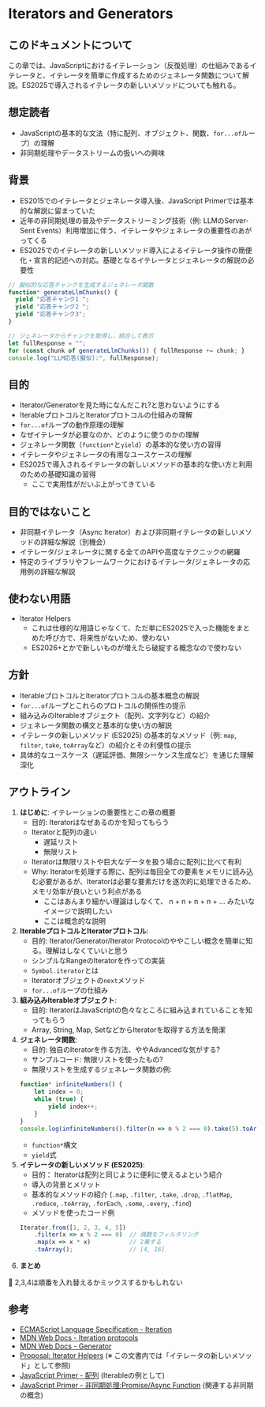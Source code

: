 # Iterators and Generators

## このドキュメントについて

<!-- イテレータとジェネレータの基本的な概念、使い方、および関連するプロトコルについて解説します。 -->

この章では、JavaScriptにおけるイテレーション（反復処理）の仕組みであるイテレータと、イテレータを簡単に作成するためのジェネレータ関数について解説。ES2025で導入されるイテレータの新しいメソッドについても触れる。

## 想定読者

<!-- JavaScript Primerの読者層をベースに、この章を読む上で必要な知識を記述 -->

- JavaScriptの基本的な文法（特に配列、オブジェクト、関数、`for...of`ループ）の理解
- 非同期処理やデータストリームの扱いへの興味

## 背景

<!-- なぜこの章を追加するのか、技術的な背景や必要性を記述 -->

- ES2015でのイテレータとジェネレータ導入後、JavaScript Primerでは基本的な解説に留まっていた
- 近年の非同期処理の普及やデータストリーミング技術（例: LLMのServer-Sent Events）利用増加に伴う、イテレータやジェネレータの重要性のあがってくる
- ES2025でのイテレータの新しいメソッド導入によるイテレータ操作の簡便化・宣言的記述への対応。基礎となるイテレータとジェネレータの解説の必要性

```js
// 擬似的な応答チャンクを生成するジェネレータ関数
function* generateLlmChunks() {
  yield "応答チャンク1 ";
  yield "応答チャンク2 ";
  yield "応答チャンク3";
}

// ジェネレータからチャンクを取得し、結合して表示
let fullResponse = "";
for (const chunk of generateLlmChunks()) { fullResponse += chunk; }
console.log("LLM応答(擬似):", fullResponse);
```

## 目的

<!-- この章を読むことで読者が何を学べるか、達成できることを記述 -->

- Iterator/Generatorを見た時になんだこれ?と思わないようにする
- IterableプロトコルとIteratorプロトコルの仕組みの理解
- `for...of`ループの動作原理の理解
- なぜイテレータが必要なのか、どのように使うのかの理解
- ジェネレータ関数（`function*`と`yield`）の基本的な使い方の習得
- イテレータやジェネレータの有用なユースケースの理解
- ES2025で導入されるイテレータの新しいメソッドの基本的な使い方と利用のための基礎知識の習得
    - ここで実用性がだいぶ上がってきている

## 目的ではないこと

<!-- この章で扱わない範囲を明確にする -->

- 非同期イテレータ（Async Iterator）および非同期イテレータの新しいメソッドの詳細な解説（別機会）
- イテレータ/ジェネレータに関する全てのAPIや高度なテクニックの網羅
- 特定のライブラリやフレームワークにおけるイテレータ/ジェネレータの応用例の詳細な解説

## 使わない用語

- Iterator Helpers
    - これは仕様的な用語じゃなくて、ただ単にES2025で入った機能をまとめた呼び方で、将来性がないため、使わない
    - ES2026+とかで新しいものが増えたら破綻する概念なので使わない

## 方針

<!-- どのような構成や順序で解説を進めるか -->

- IterableプロトコルとIteratorプロトコルの基本概念の解説
- `for...of`ループとこれらのプロトコルの関係性の提示
- 組み込みのIterableオブジェクト（配列、文字列など）の紹介
- ジェネレータ関数の構文と基本的な使い方の解説
- イテレータの新しいメソッド (ES2025) の基本的なメソッド（例: `map`, `filter`, `take`, `toArray`など）の紹介とその利便性の提示
- 具体的なユースケース（遅延評価、無限シーケンス生成など）を通じた理解深化

## アウトライン
<!-- 章全体の構成案 -->

1.  **はじめに**: イテレーションの重要性とこの章の概要
    - 目的: Iteratorはなぜあるのかを知ってもらう
    - Iteratorと配列の違い
       - 遅延リスト
       - 無限リスト
    - Iteratorは無限リストや巨大なデータを扱う場合に配列に比べて有利
    - Why: Iteratorを処理する際に、配列は毎回全ての要素をメモリに読み込む必要があるが、Iteratorは必要な要素だけを逐次的に処理できるため、メモリ効率が良いという利点がある
      - ここはあんまり細かい理論はしなくて、 n + n + n + n + ... みたいなイメージで説明したい
      - ここは概念的な説明
2.  **IterableプロトコルとIteratorプロトコル**:
    - 目的: Iterator/Generator/Iterator Protocolのややこしい概念を簡単に知る。理解はしなくていいと思う
    - シンプルなRangeのIteratorを作っての実装
    - `Symbol.iterator`とは
    - Iteratorオブジェクトの`next`メソッド
    - `for...of`ループの仕組み
3.  **組み込みIterableオブジェクト**:
    - 目的: IteratorはJavaScriptの色々なところに組み込まれていることを知ってもらう
    - Array, String, Map, SetなどからIteratorを取得する方法を簡潔
4.  **ジェネレータ関数**:
    - 目的: 独自のIteratorを作る方法、ややAdvancedな気がする?
    - サンプルコード: 無限リストを使ったもの?
    - 無限リストを生成するジェネレータ関数の例:
    ```js
    function* infiniteNumbers() {
        let index = 0;
        while (true) {
            yield index++;
        }
    }
    console.log(infiniteNumbers().filter(n => n % 2 === 0).take(5).toArray()); // [0, 2, 4, 6, 8]
    ```
    - `function*`構文
    - `yield`式
5.  **イテレータの新しいメソッド (ES2025)**:
    - 目的： Iteratorは配列と同じように便利に使えるよという紹介
    - 導入の背景とメリット
    - 基本的なメソッドの紹介 (`.map`, `.filter`, `.take`, `.drop`, `.flatMap`, `.reduce`, `.toArray`, `.forEach`, `.some`, `.every`, `.find`)
    - メソッドを使ったコード例
    ```js
    Iterator.from([1, 2, 3, 4, 5])  
        .filter(x => x % 2 === 0)  // 偶数をフィルタリング  
        .map(x => x * x)           // 2乗する  
        .toArray();                // [4, 16]
    ```
6.  **まとめ**

:memo: 2,3,4は順番を入れ替えるかミックスするかもしれない

## 参考

<!-- 関連する仕様やドキュメントへのリンク -->

- [ECMAScript Language Specification - Iteration](https://tc39.es/ecma262/#sec-iteration)
- [MDN Web Docs - Iteration protocols](https://developer.mozilla.org/ja/docs/Web/JavaScript/Reference/Iteration_protocols)
- [MDN Web Docs - Generator](https://developer.mozilla.org/ja/docs/Web/JavaScript/Reference/Global_Objects/Generator)
- [Proposal: Iterator Helpers](https://github.com/tc39/proposal-iterator-helpers) (※ この文書内では「イテレータの新しいメソッド」として参照)
- [JavaScript Primer - 配列](https://jsprimer.net/basic/array/) (Iterableの例として)
- [JavaScript Primer - 非同期処理:Promise/Async Function](https://jsprimer.net/basic/async/) (関連する非同期の概念)
